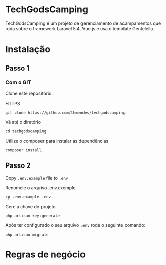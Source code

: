 # TechGodsCamping

TechGodsCamping é um projeto de gerenciamento de acampamentos que roda sobre o framework Laravel 5.4, Vue.js e usa o template Gentelella.

# Instalação

## Passo 1

### Com o GIT
Clone este repositório.

HTTPS
```
git clone https://github.com/thmendes/techgodscamping
```

Vá até o diretório
```
cd techgodscamping
```

Utilize o composer para instalar as dependências
```
composer install
```

## Passo 2
Copy ```.env.example``` file to ```.env```

Renomeie o arquivo .env.exemple
```
cp .env.example .env
```

Gere a chave do projeto

```
php artisan key:generate
```

Após ter configurado o seu arquivo ```.env``` rode o seguinte comando:
```
php artisan migrate
```

# Regras de negócio

